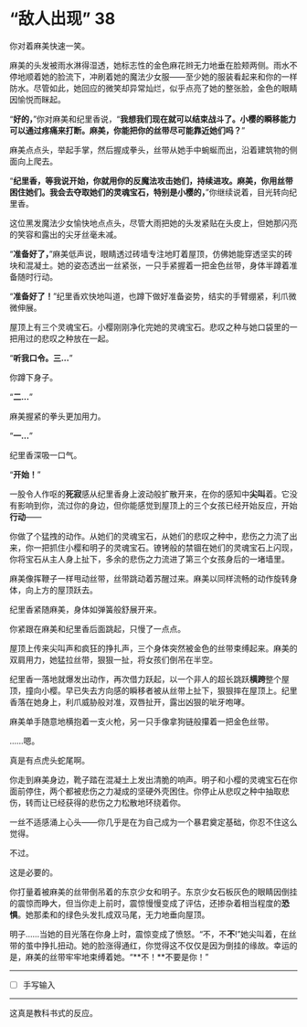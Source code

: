 # “敌人出现” 38

你对着麻美快速一笑。

麻美的头发被雨水淋得湿透，她标志性的金色麻花辫无力地垂在脸颊两侧。雨水不停地顺着她的脸流下，冲刷着她的魔法少女服——至少她的服装看起来和你的一样防水。尽管如此，她回应的微笑却异常灿烂，似乎点亮了她的整张脸，金色的眼睛因愉悦而眯起。

“**好的，**”你对麻美和纪里香说，“**我想我们现在就可以结束战斗了。小樱的瞬移能力可以通过疼痛来打断。麻美，你能把你的丝带尽可能靠近她们吗？**”

麻美点点头，举起手掌，然后握成拳头，丝带从她手中蜿蜒而出，沿着建筑物的侧面向上爬去。

“**纪里香，等我说开始，你就用你的反魔法攻击她们，持续进攻。麻美，你用丝带困住她们。我会去夺取她们的灵魂宝石，特别是小樱的，**”你继续说着，目光转向纪里香。

这位黑发魔法少女愉快地点点头，尽管大雨把她的头发紧贴在头皮上，但她那闪亮的笑容和露出的尖牙丝毫未减。

“**准备好了，**”麻美低声说，眼睛透过砖墙专注地盯着屋顶，仿佛她能穿透坚实的砖块和混凝土。她的姿态透出一丝紧张，一只手紧握着一把金色丝带，身体半蹲着准备随时行动。

“**准备好了！**”纪里香欢快地叫道，也蹲下做好准备姿势，结实的手臂绷紧，利爪微微伸展。

屋顶上有三个灵魂宝石。小樱刚刚净化完她的灵魂宝石。悲叹之种与她口袋里的一把用过的悲叹之种放在一起。

“**听我口令。三...**”

你蹲下身子。

“**二...**”

麻美握紧的拳头更加用力。

“**一...**”

纪里香深吸一口气。

“**开始！**”

一股令人作呕的**死寂**感从纪里香身上波动般扩散开来，在你的感知中**尖叫**着。它没有影响到你，流过你的身边，但你能感觉到屋顶上的三个女孩已经开始反应，开始**行动**——

你做了个猛拽的动作。从她们的灵魂宝石，从她们的悲叹之种中，悲伤之力流了出来，你一把抓住小樱和明子的灵魂宝石。镣铐般的禁锢在她们的灵魂宝石上闪现，你将宝石从主人身上扯下，多余的悲伤之力流进了第三个女孩身后的一堵墙里。

麻美像挥鞭子一样甩动丝带，丝带跳动着苏醒过来。麻美以同样流畅的动作旋转身体，向上方的屋顶跃去。

纪里香紧随麻美，身体如弹簧般舒展开来。

你紧跟在麻美和纪里香后面跳起，只慢了一点点。

屋顶上传来尖叫声和疯狂的挣扎声，三个身体突然被金色的丝带束缚起来。麻美的双肩用力，她猛拉丝带，狠狠一扯，将女孩们倒吊在半空。

纪里香一落地就爆发出动作，再次借力跃起，以一个非人的超长跳跃**横跨**整个屋顶，撞向小樱。早已失去方向感的瞬移者被从丝带上扯下，狠狠摔在屋顶上。纪里香落在她身上，利爪威胁般对准，双唇扯开，露出凶狠的呲牙咆哮。

麻美单手随意地横抱着一支火枪，另一只手像拿狗链般攥着一把金色丝带。

……嗯。

真是有点虎头蛇尾啊。

你走到麻美身边，靴子踏在混凝土上发出清脆的响声。明子和小樱的灵魂宝石在你面前停住，两个都被悲伤之力凝成的坚硬外壳困住。你停止从悲叹之种中抽取悲伤，转而让已经获得的悲伤之力松散地环绕着你。

一丝不适感涌上心头——你几乎是在为自己成为一个暴君奠定基础，你忍不住这么觉得。

不过。

这是必要的。

你打量着被麻美的丝带倒吊着的东京少女和明子。东京少女石板灰色的眼睛因倒挂的震惊而睁大，但当你走上前时，震惊慢慢变成了评估，还掺杂着相当程度的**恐惧**。她那柔和的绿色头发扎成双马尾，无力地垂向屋顶。

明子……当她的目光落在你身上时，震惊变成了愤怒。“不，不**不**!”她尖叫着，在丝带的茧中挣扎扭动。她的脸涨得通红，你觉得这不仅仅是因为倒挂的缘故。幸运的是，麻美的丝带牢牢地束缚着她。“**不！**不要是你！”

---

- [ ] 手写输入

---

这真是教科书式的反应。
